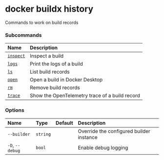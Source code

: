 # docker buildx history

<!---MARKER_GEN_START-->
Commands to work on build records

### Subcommands

| Name                                   | Description                                    |
|:---------------------------------------|:-----------------------------------------------|
| [`inspect`](buildx_history_inspect.md) | Inspect a build                                |
| [`logs`](buildx_history_logs.md)       | Print the logs of a build                      |
| [`ls`](buildx_history_ls.md)           | List build records                             |
| [`open`](buildx_history_open.md)       | Open a build in Docker Desktop                 |
| [`rm`](buildx_history_rm.md)           | Remove build records                           |
| [`trace`](buildx_history_trace.md)     | Show the OpenTelemetry trace of a build record |


### Options

| Name            | Type     | Default | Description                              |
|:----------------|:---------|:--------|:-----------------------------------------|
| `--builder`     | `string` |         | Override the configured builder instance |
| `-D`, `--debug` | `bool`   |         | Enable debug logging                     |


<!---MARKER_GEN_END-->

